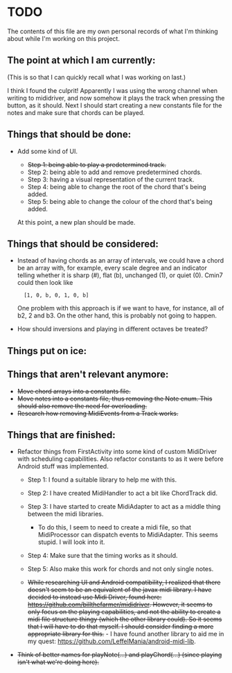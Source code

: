 # TODO

The contents of this file are my own personal records of what I'm thinking about while I'm working on this project.

## The point at which I am currently:

(This is so that I can quickly recall what I was working on last.)

I think I found the culprit! Apparently I was using the wrong channel when writing to mididriver, and now somehow it
    plays the track when pressing the button, as it should. Next I should start creating a new constants file for
    the notes and make sure that chords can be played.

## Things that should be done:

- Add some kind of UI.
    - ~~Step 1: being able to play a predetermined track.~~
    - Step 2: being able to add and remove predetermined chords.
    - Step 3: having a visual representation of the current track.
    - Step 4: being able to change the root of the chord that's being added.
    - Step 5: being able to change the colour of the chord that's being added.
    
    At this point, a new plan should be made.

## Things that should be considered:

- Instead of having chords as an array of intervals, we could have a chord be an array with, for example, every scale
    degree and an indicator telling whether it is sharp (#), flat (b), unchanged (1), or quiet (0). Cmin7 could then
    look like
        
        [1, 0, b, 0, 1, 0, b]
    
    One problem with this approach is if we want to have, for instance, all of b2, 2 and b3. On the other hand, this is
    probably not going to happen.

- How should inversions and playing in different octaves be treated?



## Things put on ice:

## Things that aren't relevant anymore:

- ~~Move chord arrays into a constants file.~~
- ~~Move notes into a constants file, thus removing the Note enum. This should also remove the need for overloading.~~
- ~~Research how removing MidiEvents from a Track works.~~

## Things that are finished:

- Refactor things from FirstActivity into some kind of custom MidiDriver with scheduling capabilities. Also refactor
    constants to as it were before Android stuff was implemented.
  - Step 1: I found a suitable library to help me with this.
  - Step 2: I have created MidiHandler to act a bit like ChordTrack did.
  - Step 3: I have started to create MidiAdapter to act as a middle thing between the midi libraries.
    - To do this, I seem to need to create a midi file, so that MidiProcessor can dispatch events to MidiAdapter.
        This seems stupid. I will look into it.
  - Step 4: Make sure that the timing works as it should.
  - Step 5: Also make this work for chords and not only single notes.

  - ~~While researching UI and Android compatibility, I realized that there doesn't seem to be an equivalent of the javax
        midi library. I have decided to instead use Midi Driver, found here: https://github.com/billthefarmer/mididriver.
        However, it seems to only focus on the playing capabilities, and not the ability to create a midi file structure
        thingy (which the other library could). So it seems that I will have to do that myself. I should consider finding
        a more appropriate library for this.~~
        - I have found another library to aid me in my quest: https://github.com/LeffelMania/android-midi-lib.

- ~~Think of better names for playNote(...) and playChord(...) (since playing isn't what we're doing here).~~